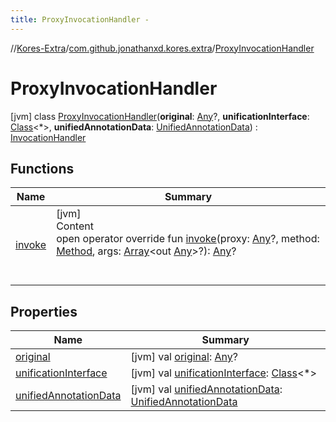 ```yaml
---
title: ProxyInvocationHandler -
---
```

//[Kores-Extra](../../../index.md)/[com.github.jonathanxd.kores.extra](../index.md)/[ProxyInvocationHandler](index.md)



# ProxyInvocationHandler  
 [jvm] class [ProxyInvocationHandler](index.md)(**original**: [Any](https://kotlinlang.org/api/latest/jvm/stdlib/kotlin/-any/index.html)?, **unificationInterface**: [Class](https://docs.oracle.com/javase/8/docs/api/java/lang/Class.html)<*>, **unifiedAnnotationData**: [UnifiedAnnotationData](../-unified-annotation-data/index.md)) : [InvocationHandler](https://docs.oracle.com/javase/8/docs/api/java/lang/reflect/InvocationHandler.html)   


## Functions  
  
|  Name |  Summary | 
|---|---|
| <a name="com.github.jonathanxd.kores.extra/ProxyInvocationHandler/invoke/#kotlin.Any?#java.lang.reflect.Method#kotlin.Array[kotlin.Any]?/PointingToDeclaration/"></a>[invoke](invoke.md)| <a name="com.github.jonathanxd.kores.extra/ProxyInvocationHandler/invoke/#kotlin.Any?#java.lang.reflect.Method#kotlin.Array[kotlin.Any]?/PointingToDeclaration/"></a>[jvm]  <br>Content  <br>open operator override fun [invoke](invoke.md)(proxy: [Any](https://kotlinlang.org/api/latest/jvm/stdlib/kotlin/-any/index.html)?, method: [Method](https://docs.oracle.com/javase/8/docs/api/java/lang/reflect/Method.html), args: [Array](https://kotlinlang.org/api/latest/jvm/stdlib/kotlin/-array/index.html)<out [Any](https://kotlinlang.org/api/latest/jvm/stdlib/kotlin/-any/index.html)>?): [Any](https://kotlinlang.org/api/latest/jvm/stdlib/kotlin/-any/index.html)?  <br><br><br>|


## Properties  
  
|  Name |  Summary | 
|---|---|
| <a name="com.github.jonathanxd.kores.extra/ProxyInvocationHandler/original/#/PointingToDeclaration/"></a>[original](original.md)| <a name="com.github.jonathanxd.kores.extra/ProxyInvocationHandler/original/#/PointingToDeclaration/"></a> [jvm] val [original](original.md): [Any](https://kotlinlang.org/api/latest/jvm/stdlib/kotlin/-any/index.html)?   <br>|
| <a name="com.github.jonathanxd.kores.extra/ProxyInvocationHandler/unificationInterface/#/PointingToDeclaration/"></a>[unificationInterface](unification-interface.md)| <a name="com.github.jonathanxd.kores.extra/ProxyInvocationHandler/unificationInterface/#/PointingToDeclaration/"></a> [jvm] val [unificationInterface](unification-interface.md): [Class](https://docs.oracle.com/javase/8/docs/api/java/lang/Class.html)<*>   <br>|
| <a name="com.github.jonathanxd.kores.extra/ProxyInvocationHandler/unifiedAnnotationData/#/PointingToDeclaration/"></a>[unifiedAnnotationData](unified-annotation-data.md)| <a name="com.github.jonathanxd.kores.extra/ProxyInvocationHandler/unifiedAnnotationData/#/PointingToDeclaration/"></a> [jvm] val [unifiedAnnotationData](unified-annotation-data.md): [UnifiedAnnotationData](../-unified-annotation-data/index.md)   <br>|

